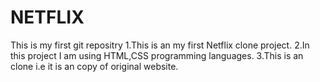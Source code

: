 # NETFLIX
This is my first git repositry
1.This is an my first Netflix clone project.
2.In this project I am using HTML,CSS programming languages.
3.This is an clone i.e it is an copy of original website.
